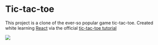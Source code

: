 # Tic-tac-toe

This project is a clone of the ever-so popular game tic-tac-toe. Created white learning [React](https://react.dev/) via the official [tic-tac-toe tutorial](https://react.dev/learn/tutorial-tic-tac-toe)

![](https://github.com/zelinka-marek/tic-tac-toe/assets/97283432/f5f817b8-6b55-41e4-b420-35db3c6eb0d3)
